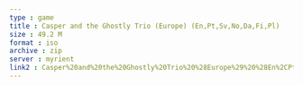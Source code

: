 ```yaml
---
type : game
title : Casper and the Ghostly Trio (Europe) (En,Pt,Sv,No,Da,Fi,Pl)
size : 49.2 M
format : iso
archive : zip
server : myrient
link2 : Casper%20and%20the%20Ghostly%20Trio%20%28Europe%29%20%28En%2CPt%2CSv%2CNo%2CDa%2CFi%2CPl%29
---
```

